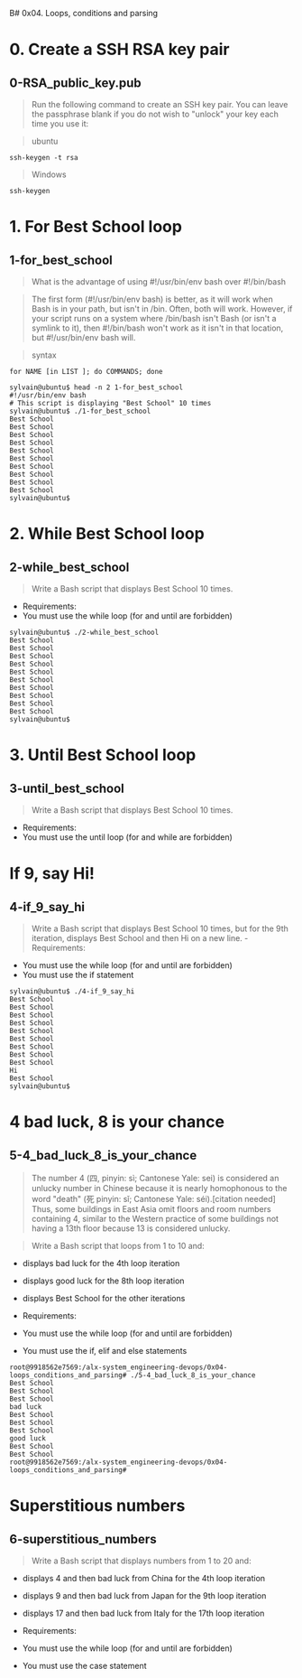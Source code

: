 B# 0x04. Loops, conditions and parsing

# 0. Create a SSH RSA key pair

## 0-RSA_public_key.pub


> Run the following command to create an SSH key pair. You can leave the passphrase blank if you do not wish to "unlock" your key each time you use it:

> ubuntu
```
ssh-keygen -t rsa
```

>Windows
```
ssh-keygen
```

# 1. For Best School loop
## 1-for_best_school

> What is the advantage of using #!/usr/bin/env bash over #!/bin/bash

> The first form (#!/usr/bin/env bash) is better, as it will work when Bash is in your path, but isn't in /bin. Often, both will work. However, if your script runs on a system where /bin/bash isn't Bash (or isn't a symlink to it), then #!/bin/bash won't work as it isn't in that location, but #!/usr/bin/env bash will.

> syntax 
```
for NAME [in LIST ]; do COMMANDS; done
```

```
sylvain@ubuntu$ head -n 2 1-for_best_school 
#!/usr/bin/env bash
# This script is displaying "Best School" 10 times
sylvain@ubuntu$ ./1-for_best_school 
Best School
Best School
Best School
Best School
Best School
Best School
Best School
Best School
Best School
Best School
sylvain@ubuntu$ 
```

# 2. While Best School loop
## 2-while_best_school
> Write a Bash script that displays Best School 10 times.
- Requirements:
- You must use the while loop (for and until are forbidden)

```
sylvain@ubuntu$ ./2-while_best_school
Best School
Best School
Best School
Best School
Best School
Best School
Best School
Best School
Best School
Best School
sylvain@ubuntu$ 
```
# 3. Until Best School loop
## 3-until_best_school
> Write a Bash script that displays Best School 10 times.
- Requirements:
- You must use the until loop (for and while are forbidden)

#  If 9, say Hi!
## 4-if_9_say_hi
>Write a Bash script that displays Best School 10 times, but for the 9th iteration, displays Best School and then Hi on a new line.
-Requirements:

- You must use the while loop (for and until are forbidden)
- You must use the if statement
```
sylvain@ubuntu$ ./4-if_9_say_hi
Best School
Best School
Best School
Best School
Best School
Best School
Best School
Best School
Best School
Hi
Best School
sylvain@ubuntu$ 
```

# 4 bad luck, 8 is your chance
## 5-4_bad_luck_8_is_your_chance

> The number 4 (四, pinyin: sì; Cantonese Yale: sei) is considered an unlucky number in Chinese because it is nearly homophonous to the word "death" (死 pinyin: sǐ; Cantonese Yale: séi).[citation needed] Thus, some buildings in East Asia omit floors and room numbers containing 4, similar to the Western practice of some buildings not having a 13th floor because 13 is considered unlucky. 

>Write a Bash script that loops from 1 to 10 and:

- displays bad luck for the 4th loop iteration
- displays good luck for the 8th loop iteration
- displays Best School for the other iterations

- Requirements:

- You must use the while loop (for and until are forbidden)
- You must use the if, elif and else statements

```
root@9918562e7569:/alx-system_engineering-devops/0x04-loops_conditions_and_parsing# ./5-4_bad_luck_8_is_your_chance
Best School
Best School
Best School
bad luck
Best School
Best School
Best School
good luck
Best School
Best School
root@9918562e7569:/alx-system_engineering-devops/0x04-loops_conditions_and_parsing#
```

# Superstitious numbers
## 6-superstitious_numbers
>Write a Bash script that displays numbers from 1 to 20 and:

- displays 4 and then bad luck from China for the 4th loop iteration
- displays 9 and then bad luck from Japan for the 9th loop iteration
- displays 17 and then bad luck from Italy for the 17th loop iteration
- Requirements:

- You must use the while loop (for and until are forbidden)
- You must use the case statement
